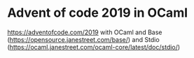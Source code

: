 # Advent of code 2019 in OCaml

https://adventofcode.com/2019 with OCaml and
Base (https://opensource.janestreet.com/base/) and Stdio (https://ocaml.janestreet.com/ocaml-core/latest/doc/stdio/)
